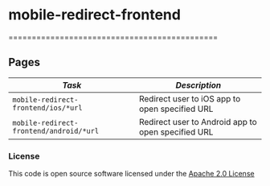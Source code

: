 
# mobile-redirect-frontend
=============================================

Pages
---

| *Task*                                      | *Description*                                      |
|---------------------------------------------|----------------------------------------------------|
| ```mobile-redirect-frontend/ios/*url```     | Redirect user to iOS app to open specified URL     |
| ```mobile-redirect-frontend/android/*url``` | Redirect user to Android app to open specified URL |


### License

This code is open source software licensed under the [Apache 2.0 License]("http://www.apache.org/licenses/LICENSE-2.0.html")